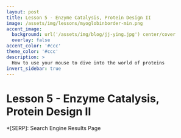 ```yaml
---
layout: post
title: Lesson 5 - Enzyme Catalysis, Protein Design II
image: /assets/img/lessons/myoglobinborder-min.png
accent_image: 
  background: url('/assets/img/blog/jj-ying.jpg') center/cover
  overlay: false
accent_color: '#ccc'
theme_color: '#ccc'
description: >
  How to use your mouse to dive into the world of proteins
invert_sidebar: true
---
```


# Lesson 5 - Enzyme Catalysis, Protein Design II






*[SERP]: Search Engine Results Page
